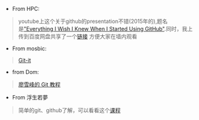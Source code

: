 - From HPC:

> youtube上这个关于github的presentation不错(2015年的),题名是["Everything I Wish I Knew When I Started Using GitHub"](https://www.youtube.com/watch?v=KDUtjZHIx44).同时，我上传到百度网盘共享了一个[链接](https://pan.baidu.com/s/1nuR9FIT) 方便大家在墙内观看

- From mosbic:

> [Git-it](http://jlord.us/git-it)

- from Dom:

> [廖雪峰的 Git 教程](http://www.liaoxuefeng.com/wiki/0013739516305929606dd18361248578c67b8067c8c017b000)

- From 浮生若夢
> 简单的git、github了解，可以看看这个[课程](https://www.coursera.org/learn/data-scientists-tools/home/week/2)
